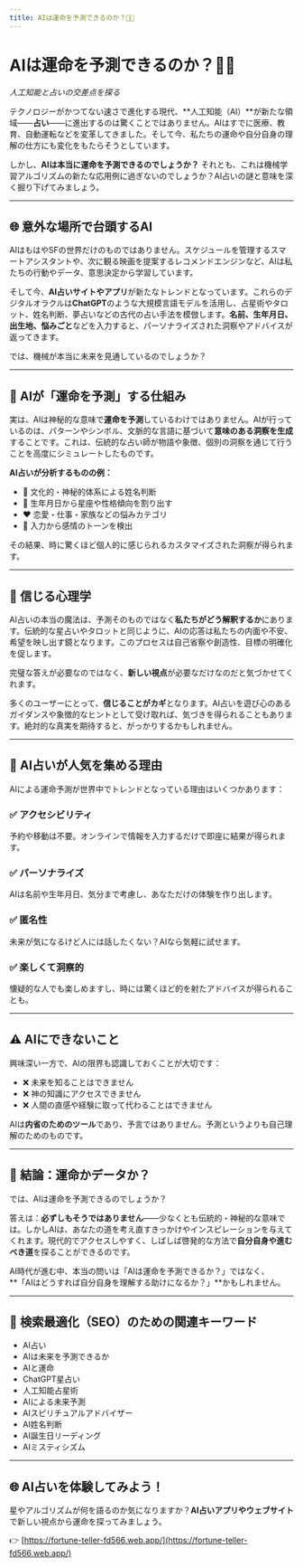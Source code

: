 ```yaml
---
title: AIは運命を予測できるのか？🔮✨
---
```

# AIは運命を予測できるのか？🔮✨  
*人工知能と占いの交差点を探る*

テクノロジーがかつてない速さで進化する現代、**人工知能（AI）**が新たな領域――**占い**――に進出するのは驚くことではありません。AIはすでに医療、教育、自動運転などを変革してきました。そして今、私たちの運命や自分自身の理解の仕方にも変化をもたらそうとしています。

しかし、**AIは本当に運命を予測できるのでしょうか？** それとも、これは機械学習アルゴリズムの新たな応用例に過ぎないのでしょうか？AI占いの謎と意味を深く掘り下げてみましょう。

---

## 🌐 意外な場所で台頭するAI

AIはもはやSFの世界だけのものではありません。スケジュールを管理するスマートアシスタントや、次に観る映画を提案するレコメンドエンジンなど、AIは私たちの行動やデータ、意思決定から学習しています。

そして今、**AI占いサイトやアプリ**が新たなトレンドとなっています。これらのデジタルオラクルは**ChatGPT**のような大規模言語モデルを活用し、占星術やタロット、姓名判断、夢占いなどの古代の占い手法を模倣します。**名前、生年月日、出生地、悩みごと**などを入力すると、パーソナライズされた洞察やアドバイスが返ってきます。

では、機械が本当に未来を見通しているのでしょうか？

---

## 🤖 AIが「運命を予測」する仕組み

実は、AIは神秘的な意味で**運命を予測**しているわけではありません。AIが行っているのは、パターンやシンボル、文脈的な言語に基づいて**意味のある洞察を生成**することです。これは、伝統的な占い師が物語や象徴、個別の洞察を通じて行うことを高度にシミュレートしたものです。

**AI占いが分析するものの例：**

- 🧮 文化的・神秘的体系による姓名判断  
- 🎂 生年月日から星座や性格傾向を割り出す  
- ❤️ 恋愛・仕事・家族などの悩みカテゴリ  
- 🧠 入力から感情のトーンを検出  

その結果、時に驚くほど個人的に感じられるカスタマイズされた洞察が得られます。

---

## 🌟 信じる心理学

AI占いの本当の魔法は、予測そのものではなく**私たちがどう解釈するか**にあります。伝統的な星占いやタロットと同じように、AIの応答は私たちの内面や不安、希望を映し出す鏡となります。このプロセスは自己省察や創造性、目標の明確化を促します。

完璧な答えが必要なのではなく、**新しい視点**が必要なだけなのだと気づかせてくれます。

多くのユーザーにとって、**信じることがカギ**となります。AI占いを遊び心のあるガイダンスや象徴的なヒントとして受け取れば、気づきを得られることもあります。絶対的な真実を期待すると、がっかりするかもしれません。

---

## 🧭 AI占いが人気を集める理由

AIによる運命予測が世界中でトレンドとなっている理由はいくつかあります：

### ✅ アクセシビリティ
予約や移動は不要。オンラインで情報を入力するだけで即座に結果が得られます。

### ✅ パーソナライズ
AIは名前や生年月日、気分まで考慮し、あなただけの体験を作り出します。

### ✅ 匿名性
未来が気になるけど人には話したくない？AIなら気軽に試せます。

### ✅ 楽しくて洞察的
懐疑的な人でも楽しめますし、時には驚くほど的を射たアドバイスが得られることも。

---

## ⚠️ AIにできないこと

興味深い一方で、AIの限界も認識しておくことが大切です：

- ❌ 未来を知ることはできません
- ❌ 神の知識にアクセスできません
- ❌ 人間の直感や経験に取って代わることはできません

AIは**内省のためのツール**であり、予言ではありません。予測というよりも自己理解のためのものです。

---

## 💬 結論：運命かデータか？

では、AIは運命を予測できるのでしょうか？

答えは：**必ずしもそうではありません**――少なくとも伝統的・神秘的な意味では。しかしAIは、あなたの道を考え直すきっかけやインスピレーションを与えてくれます。現代的でアクセスしやすく、しばしば啓発的な方法で**自分自身や進むべき道**を探ることができるのです。

AI時代が進む中、本当の問いは「AIは運命を予測できるか？」ではなく、  
**「AIはどうすれば自分自身を理解する助けになるか？」**かもしれません。

---

## 🧠 検索最適化（SEO）のための関連キーワード

- AI占い  
- AIは未来を予測できるか  
- AIと運命  
- ChatGPT星占い  
- 人工知能占星術  
- AIによる未来予測  
- AIスピリチュアルアドバイザー  
- AI姓名判断  
- AI誕生日リーディング  
- AIミスティシズム  

---

## 🌐 AI占いを体験してみよう！

星やアルゴリズムが何を語るのか気になりますか？**AI占いアプリやウェブサイト**で新しい視点から運命を探ってみましょう。

👉 [https://fortune-teller-fd566.web.app/](https://fortune-teller-fd566.web.app/)
